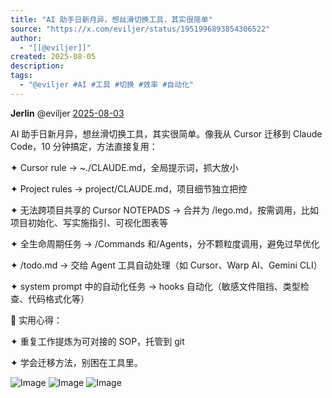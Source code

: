 ```yaml
---
title: "AI 助手日新月异，想丝滑切换工具，其实很简单"
source: "https://x.com/eviljer/status/1951996893854306522"
author:
  - "[[@eviljer]]"
created: 2025-08-05
description:
tags:
  - "@eviljer #AI #工具 #切换 #效率 #自动化"
---
```

**Jerlin** @eviljer [2025-08-03](https://x.com/eviljer/status/1951996893854306522/history)

AI 助手日新月异，想丝滑切换工具，其实很简单。像我从 Cursor 迁移到 Claude Code，10 分钟搞定，方法直接复用：

✦ Cursor rule → ~./CLAUDE.md，全局提示词，抓大放小

✦ Project rules → project/CLAUDE.md，项目细节独立把控

✦ 无法跨项目共享的 Cursor NOTEPADS → 合并为 /lego.md，按需调用，比如项目初始化、写实施指引、可视化图表等

✦ 全生命周期任务 → /Commands 和/Agents，分不颗粒度调用，避免过早优化

✦ /todo.md → 交给 Agent 工具自动处理（如 Cursor、Warp AI、Gemini CLI）

✦ system prompt 中的自动化任务 → hooks 自动化（敏感文件阻挡、类型检查、代码格式化等）

📝 实用心得：

✦ 重复工作提炼为可对接的 SOP，托管到 git

✦ 学会迁移方法，别困在工具里。

![Image](https://pbs.twimg.com/media/Gxbh-9sb0AEf2In?format=jpg&name=large) ![Image](https://pbs.twimg.com/media/Gxbh-90bwAE9xEJ?format=jpg&name=large) ![Image](https://pbs.twimg.com/media/Gxbh-9wawAAQwve?format=jpg&name=large)
